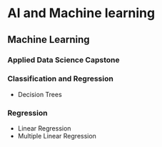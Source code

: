 # AI and Machine learning

## Machine Learning
### Applied Data Science Capstone
### Classification and Regression
* Decision Trees
### Regression
* Linear Regression
* Multiple Linear Regression
